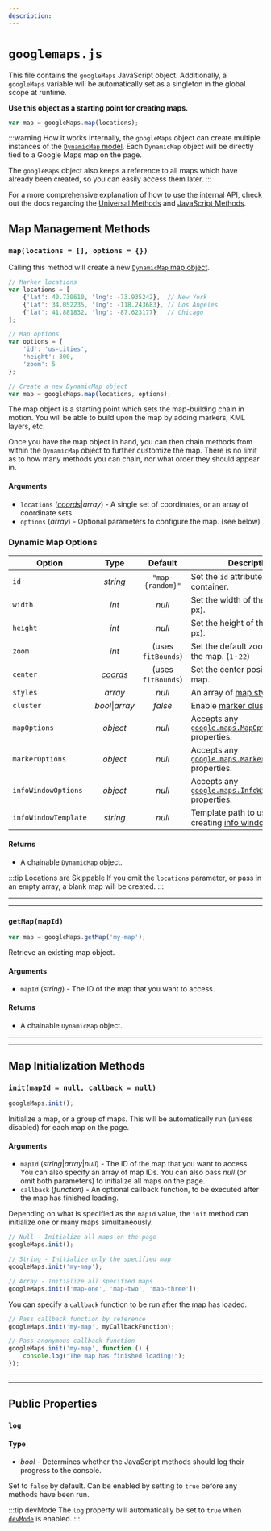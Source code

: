 ```yaml
---
description:
---
```


# `googlemaps.js`

This file contains the `googleMaps` JavaScript object. Additionally, a `googleMaps` variable will be automatically set as a singleton in the global scope at runtime.

**Use this object as a starting point for creating maps.**

```js
var map = googleMaps.map(locations);
```

:::warning How it works
Internally, the `googleMaps` object can create multiple instances of the [`DynamicMap` model](/javascript/dynamicmap.js/). Each `DynamicMap` object will be directly tied to a Google Maps map on the page.

The `googleMaps` object also keeps a reference to all maps which have already been created, so you can easily access them later.
:::

For a more comprehensive explanation of how to use the internal API, check out the docs regarding the [Universal Methods](/dynamic-maps/universal-methods/) and [JavaScript Methods](/dynamic-maps/javascript-methods/).

## Map Management Methods

### `map(locations = [], options = {})`

Calling this method will create a new [`DynamicMap` map object](/javascript/dynamicmap.js/).

```js
// Marker locations
var locations = [
    {'lat': 40.730610, 'lng': -73.935242},  // New York
    {'lat': 34.052235, 'lng': -118.243683}, // Los Angeles
    {'lat': 41.881832, 'lng': -87.623177}   // Chicago
];

// Map options
var options = {
    'id': 'us-cities',
    'height': 300,
    'zoom': 5
};

// Create a new DynamicMap object
var map = googleMaps.map(locations, options);
```

The map object is a starting point which sets the map-building chain in motion. You will be able to build upon the map by adding markers, KML layers, etc.

Once you have the map object in hand, you can then chain methods from within the `DynamicMap` object to further customize the map. There is no limit as to how many methods you can chain, nor what order they should appear in.

#### Arguments

 - `locations` (_[coords](/models/coordinates/)_|_array_) - A single set of coordinates, or an array of coordinate sets.
 - `options` (_array_) - Optional parameters to configure the map. (see below)

### Dynamic Map Options

| Option               | Type                | Default            | Description
|----------------------|:-------------------:|:------------------:|-------------
| `id`                 | _string_            | <span style="white-space:nowrap">`"map-{random}"`</span> | Set the `id` attribute of the map container.
| `width`              | _int_               | _null_             | Set the width of the map (in px).
| `height`             | _int_               | _null_             | Set the height of the map (in px).
| `zoom`               | _int_               | (uses `fitBounds`) | Set the default zoom level of the map. <span style="white-space:nowrap">(`1`-`22`)</span>
| `center`             | _[coords](/models/coordinates/)_ | (uses `fitBounds`) | Set the center position of the map.
| `styles`             | _array_             | _null_             | An array of [map styles](/guides/styling-a-map/).
| `cluster`            | _bool_\|_array_     | _false_            | Enable [marker clustering](/guides/clustering-markers/).
| `mapOptions`         | _object_            | _null_             | Accepts any [`google.maps.MapOptions`](https://developers.google.com/maps/documentation/javascript/reference/map#MapOptions) properties.
| `markerOptions`      | _object_            | _null_             | Accepts any [`google.maps.MarkerOptions`](https://developers.google.com/maps/documentation/javascript/reference/marker#MarkerOptions) properties.
| `infoWindowOptions`  | _object_            | _null_             | Accepts any [`google.maps.InfoWindowOptions`](https://developers.google.com/maps/documentation/javascript/reference/info-window#InfoWindowOptions) properties.
| `infoWindowTemplate` | _string_            | _null_             | Template path to use for creating [info windows](/dynamic-maps/info-windows/).

#### Returns

 - A chainable `DynamicMap` object.

:::tip Locations are Skippable
If you omit the `locations` parameter, or pass in an empty array, a blank map will be created.
:::

---
---

### `getMap(mapId)`

```js
var map = googleMaps.getMap('my-map');
```

Retrieve an existing map object.

#### Arguments

 - `mapId` (_string_) - The ID of the map that you want to access.

#### Returns

 - A chainable `DynamicMap` object.

---
---

## Map Initialization Methods

### `init(mapId = null, callback = null)`

```js
googleMaps.init();
```

Initialize a map, or a group of maps. This will be automatically run (unless disabled) for each map on the page.

#### Arguments

 - `mapId` (_string_|_array_|_null_) - The ID of the map that you want to access. You can also specify an array of map IDs. You can also pass _null_ (or omit both parameters) to initialize all maps on the page.
 - `callback` (_function_) - An optional callback function, to be executed after the map has finished loading.

Depending on what is specified as the `mapId` value, the `init` method can initialize one or many maps simultaneously.

```js
// Null - Initialize all maps on the page
googleMaps.init();

// String - Initialize only the specified map
googleMaps.init('my-map');

// Array - Initialize all specified maps
googleMaps.init(['map-one', 'map-two', 'map-three']);
```

You can specify a `callback` function to be run after the map has loaded.

```js
// Pass callback function by reference
googleMaps.init('my-map', myCallbackFunction);

// Pass anonymous callback function
googleMaps.init('my-map', function () {
    console.log("The map has finished loading!");
});
```

---
---

## Public Properties

### `log`

#### Type

 - _bool_ - Determines whether the JavaScript methods should log their progress to the console.

Set to `false` by default. Can be enabled by setting to `true` before any methods have been run.

:::tip devMode
The `log` property will automatically be set to `true` when [`devMode`](https://craftcms.com/knowledge-base/what-dev-mode-does) is enabled.
:::
